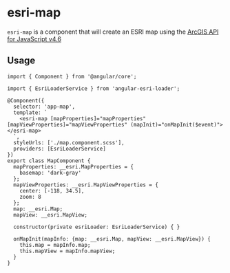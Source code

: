 # esri-map

`esri-map` is a component that will create an ESRI map using the [ArcGIS API for JavaScript v4.6](https://developers.arcgis.com/javascript/)

## Usage

```
import { Component } from '@angular/core';

import { EsriLoaderService } from 'angular-esri-loader';

@Component({
  selector: 'app-map',
  template: `
    <esri-map [mapProperties]="mapProperties" [mapViewProperties]="mapViewProperties" (mapInit)="onMapInit($event)"></esri-map>
  `,
  styleUrls: ['./map.component.scss'],
  providers: [EsriLoaderService]
})
export class MapComponent {
  mapProperties: __esri.MapProperties = {
    basemap: 'dark-gray'
  };
  mapViewProperties: __esri.MapViewProperties = {
    center: [-118, 34.5],
    zoom: 8
  };
  map: __esri.Map;
  mapView: __esri.MapView;

  constructor(private esriLoader: EsriLoaderService) { }

  onMapInit(mapInfo: {map: __esri.Map, mapView: __esri.MapView}) {
    this.map = mapInfo.map;
    this.mapView = mapInfo.mapView;
  }
}
```
